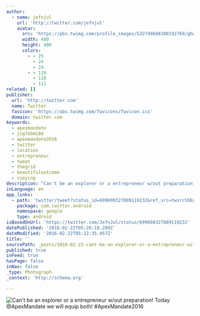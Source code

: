 ```yaml
---
author:
  - name: jefnjul
    url: 'http://twitter.com/jefnjul'
    avatar:
      src: 'https://pbs.twimg.com/profile_images/532749668380192769/ghd_-o8C_400x400.jpeg'
      width: 400
      height: 400
      colors:
        - - 25
          - 24
          - 24
        - - 119
          - 118
          - 111
related: []
publisher:
  url: 'http://twitter.com'
  name: Twitter
  favicon: 'https://abs.twimg.com/favicons/favicon.ico'
  domain: twitter.com
keywords:
  - apexmandate
  - jig7ebmi8d
  - apexmandate2016
  - twitter
  - location
  - entrepreneur
  - tweet
  - thegrid
  - beautifuloutcome
  - copying
description: "Can't be an explorer or a entrepreneur w/out preparation! Today @ApexMandate we will equip both! #ApexMandate2016"
inLanguage: en
app_links:
  - path: 'twitter/tweet?status_id=699698327089119232&ref_src=twsrc%5Egoogle%7Ctwcamp%5Eandroidseo%7Ctwgr%5Estatus%7Ctwterm%5E699698327089119232'
    package: com.twitter.android
    namespace: google
    type: android
isBasedOnUrl: 'https://twitter.com/JefnJul/status/699698327089119232'
datePublished: '2016-02-22T05:26:18.289Z'
dateModified: '2016-02-22T05:22:35.457Z'
title: ''
sourcePath: _posts/2016-02-22-cant-be-an-explorer-or-a-entrepreneur-without-preparation-to.md
published: true
inFeed: true
hasPage: false
inNav: false
_type: Photograph
_context: 'http://schema.org'

---
```

![Can't be an explorer or a entrepreneur w&sol;out preparation&excl; Today &commat;ApexMandate we will equip both&excl; &num;ApexMandate2016](https://pbs.twimg.com/media/CbXT5cLUsAAId5j.jpg:large)